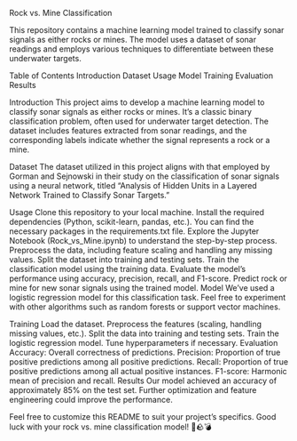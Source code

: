Rock vs. Mine Classification

This repository contains a machine learning model trained to classify sonar signals as either rocks or mines. The model uses a dataset of sonar readings and employs various techniques to differentiate between these underwater targets.

Table of Contents
Introduction
Dataset
Usage
Model
Training
Evaluation
Results

Introduction
This project aims to develop a machine learning model to classify sonar signals as either rocks or mines. It’s a classic binary classification problem, often used for underwater target detection. The dataset includes features extracted from sonar readings, and the corresponding labels indicate whether the signal represents a rock or a mine.

Dataset
The dataset utilized in this project aligns with that employed by Gorman and Sejnowski in their study on the classification of sonar signals using a neural network, titled “Analysis of Hidden Units in a Layered Network Trained to Classify Sonar Targets.”

Usage
Clone this repository to your local machine.
Install the required dependencies (Python, scikit-learn, pandas, etc.). You can find the necessary packages in the requirements.txt file.
Explore the Jupyter Notebook (Rock_vs_Mine.ipynb) to understand the step-by-step process.
Preprocess the data, including feature scaling and handling any missing values.
Split the dataset into training and testing sets.
Train the classification model using the training data.
Evaluate the model’s performance using accuracy, precision, recall, and F1-score.
Predict rock or mine for new sonar signals using the trained model.
Model
We’ve used a logistic regression model for this classification task. Feel free to experiment with other algorithms such as random forests or support vector machines.

Training
Load the dataset.
Preprocess the features (scaling, handling missing values, etc.).
Split the data into training and testing sets.
Train the logistic regression model.
Tune hyperparameters if necessary.
Evaluation
Accuracy: Overall correctness of predictions.
Precision: Proportion of true positive predictions among all positive predictions.
Recall: Proportion of true positive predictions among all actual positive instances.
F1-score: Harmonic mean of precision and recall.
Results
Our model achieved an accuracy of approximately 85% on the test set. Further optimization and feature engineering could improve the performance.

Feel free to customize this README to suit your project’s specifics. Good luck with your rock vs. mine classification model! 🌊🪨💣

